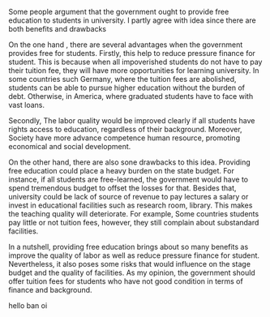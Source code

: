 Some people argument that the government ought to provide free education to students in university. I partly agree with idea since there are both benefits and drawbacks 

On the one hand , there are several advantages when the government provides free for students. Firstly, this help to reduce pressure finance for student. This is because when all impoverished students do not have to pay their tuition fee, they will have more opportunities for learning university. 
In some countries such Germany, where the tuition fees are abolished, students can be able to pursue higher education without the burden of debt. Otherwise, in America, where graduated students have to face with vast loans.

Secondly, The labor quality would be improved clearly if all students have rights access to education, regardless of their background. Moreover, Society have more advance competence human resource, promoting economical and social development. 

On the other hand, there are also sone drawbacks to this idea. Providing free education could place a heavy burden on the state budget. For instance, if all students are free-learned, the government would have to spend tremendous budget to offset the losses for that. Besides that, university could be lack of source of revenue to pay lectures a salary or invest in educational facilities such as research room, library. This makes the teaching quality will deteriorate. For example, Some countries students pay little or not tuition fees, however, they still complain about substandard facilities.


In a nutshell,  providing free education brings about so many benefits as improve the quality of labor as well as reduce pressure finance for student.
Nevertheless, it also poses some risks that would influence on the stage budget and the quality of facilities. As my opinion, the government should
offer tuition fees for students who have not good condition in terms of finance and background.


hello ban oi